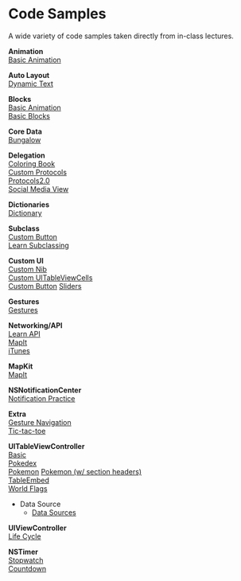 # Code Samples

A wide variety of code samples taken directly from in-class lectures.

**Animation**  
[Basic Animation](https://github.com/accesscode-2-2/code-samples/blob/master/assets/basic_animation.gif?raw=true)  

**Auto Layout**  
[Dynamic Text](https://github.com/accesscode-2-2/code-samples/tree/master/dynamic_text_layout)

**Blocks**  
[Basic Animation](https://github.com/accesscode-2-2/code-samples/blob/master/assets/basic_animation.gif?raw=true)    
[Basic Blocks](https://github.com/accesscode-2-2/code-samples/tree/master/BasicBlocks)

**Core Data**  
[Bungalow](https://github.com/accesscode-2-2/code-samples/tree/master/Bungalow)

**Delegation**  
[Coloring Book](https://github.com/accesscode-2-2/code-samples/tree/master/ColoringBook)  
[Custom Protocols](https://github.com/accesscode-2-2/code-samples/tree/master/CustomProtocols)  
[Protocols2.0](https://github.com/accesscode-2-2/code-samples/tree/master/Protocols2.0)  
[Social Media View](https://github.com/accesscode-2-2/code-samples/tree/master/TimerProject)  

**Dictionaries**  
[Dictionary](https://github.com/accesscode-2-2/code-samples/tree/master/dictionary)

**Subclass**  
[Custom Button](https://github.com/accesscode-2-2/code-samples/tree/master/CustomButtonSubclass)  
[Learn Subclassing](https://github.com/accesscode-2-2/code-samples/tree/master/LearnSubclassing)

**Custom UI**  
[Custom Nib](https://github.com/accesscode-2-2/code-samples/tree/master/CustomNibView)  
[Custom UITableViewCells](https://github.com/accesscode-2-2/code-samples/tree/master/CustomTableViewCells)  
[Custom Button](https://github.com/accesscode-2-2/code-samples/tree/master/CustomButtonSubclass) 
[Sliders](https://github.com/accesscode-2-2/code-samples/tree/master/sliders)

**Gestures**  
[Gestures](https://github.com/accesscode-2-2/code-samples/tree/master/Gestures)

**Networking/API**  
[Learn API](https://github.com/accesscode-2-2/code-samples/tree/master/LearnAPI)  
[MapIt](https://github.com/accesscode-2-2/code-samples/tree/master/MapIt)   
[iTunes](https://github.com/accesscode-2-2/code-samples/tree/master/iTunesAPIPlayground)

**MapKit**  
[MapIt](https://github.com/accesscode-2-2/code-samples/tree/master/MapIt)  

**NSNotificationCenter**  
[Notification Practice](https://github.com/accesscode-2-2/code-samples/tree/master/NotificationPractice) 

**Extra**  
[Gesture Navigation](https://github.com/accesscode-2-2/code-samples/tree/master/SlackGestures)  
[Tic-tac-toe](https://github.com/accesscode-2-2/code-samples/tree/master/table_exercise)

**UITableViewController**  
[Basic](https://github.com/accesscode-2-2/code-samples/tree/master/table_exercise)  
[Pokedex](https://github.com/accesscode-2-2/code-samples/tree/master/PKPokedex)  
[Pokemon](https://github.com/accesscode-2-2/code-samples/tree/master/pokemon_table_view)
[Pokemon (w/ section headers)](https://github.com/accesscode-2-2/code-samples/tree/master/pokemon_table_view_w_headers)  
[TableEmbed](https://github.com/accesscode-2-2/code-samples/tree/master/TableEmbed)    
[World Flags](https://github.com/accesscode-2-2/code-samples/tree/master/flags)
* Data Source
  * [Data Sources](https://github.com/accesscode-2-2/code-samples/tree/master/data_sources)

**UIViewController**  
[Life Cycle](https://github.com/accesscode-2-2/code-samples/tree/master/iTunesAPIPlayground)

**NSTimer**  
[Stopwatch](https://github.com/accesscode-2-2/code-samples/tree/master/StopWatchDemo)  
[Countdown](https://github.com/accesscode-2-2/code-samples/tree/master/TimerProject)

